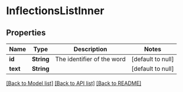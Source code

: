 # InflectionsListInner

## Properties
Name | Type | Description | Notes
------------ | ------------- | ------------- | -------------
**id** | **String** | The identifier of the word | [default to null]
**text** | **String** |  | [default to null]

[[Back to Model list]](../README.md#documentation-for-models) [[Back to API list]](../README.md#documentation-for-api-endpoints) [[Back to README]](../README.md)



